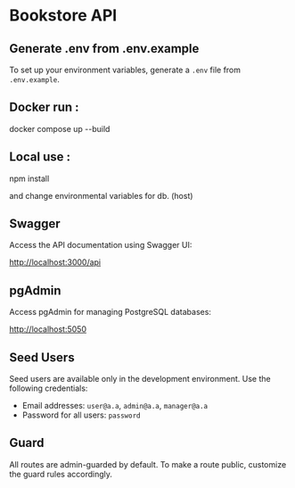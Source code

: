# Bookstore API

## Generate .env from .env.example 
To set up your environment variables, generate a `.env` file from `.env.example`.

## Docker run : 
docker compose up --build

## Local use : 
npm install 

and change environmental variables for db. (host)

## Swagger
Access the API documentation using Swagger UI:

[http://localhost:3000/api](http://localhost:3000/api)

## pgAdmin
Access pgAdmin for managing PostgreSQL databases:

[http://localhost:5050](http://localhost:5050)

## Seed Users
Seed users are available only in the development environment. Use the following credentials:

- Email addresses: `user@a.a`, `admin@a.a`, `manager@a.a`
- Password for all users: `password`

## Guard
All routes are admin-guarded by default. To make a route public, customize the guard rules accordingly.
